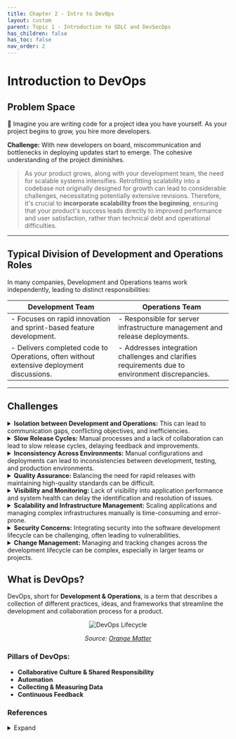 ```yaml
---
title: Chapter 2 - Intro to DevOps
layout: custom
parent: Topic 1 - Introduction to SDLC and DevSecOps
has_children: false
has_toc: false
nav_order: 2
---
```

# Introduction to DevOps
## Problem Space

🧐 Imagine you are writing code for a project idea you have yourself. As your project begins to grow, you hire more developers.


**Challenge:** With new developers on board, miscommunication and bottlenecks in deploying updates start to emerge. The cohesive understanding of the project diminishes.


> As your product grows, along with your development team, the need for scalable systems intensifies. Retrofitting scalability into a codebase not originally designed for growth can lead to considerable challenges, necessitating potentially extensive revisions. Therefore, it's crucial to **incorporate scalability from the beginning**, ensuring that your product's success leads directly to improved performance and user satisfaction, rather than technical debt and operational difficulties.
> 

---
## Typical Division of Development and Operations Roles

In many companies, Development and Operations teams work independently, leading to distinct responsibilities:

| Development Team                                  | Operations Team                                       |
|---------------------------------------------------|--------------------------------------------------------|
| - Focuses on rapid innovation and sprint-based feature development. | - Responsible for server infrastructure management and release deployments. |
| - Delivers completed code to Operations, often without extensive deployment discussions. | - Addresses integration challenges and clarifies requirements due to environment discrepancies. |

--- 
## Challenges

<!-- Isolation between Development and Operations -->
<details>
  <summary><b>Isolation between Development and Operations:</b> This can lead to communication gaps, conflicting objectives, and inefficiencies.</summary>
    <div style="background-color: #FFF8DC; padding: 1em; border-left: 5px solid #FFD700; margin-bottom: 1em;">
        <p style="margin: 0;"><strong>🧠 Big Idea:</strong> Developing a product, and then having a different team adapt it to your current production environment creates a lot of confusion and unnecessary back and forth.</p>
        <blockquote style="margin: 0; border-left: 5px solid #FFD700; padding-left: 0.5em;">
            <i>“Bureaucratic Development”</i>
        </blockquote>
    </div>
    <div style="padding-left: 1em; margin-bottom: 1em;">
      <p><strong>👉 Example:</strong></p>
      <p>In the "MyApp" project, a web app for document sharing, developers introduced a feature for previewing documents, relying on a third-party API. The development environment used a different API key than what was required for production, leading to a configuration mismatch when deployed.</p>
      <p><strong>Issue:</strong> Upon deployment, users couldn't preview documents due to the incorrect API key used in production, a problem rooted in inadequate management of environment-specific configurations.</p>
      <p><strong>Resolution:</strong> The operations team, upon reviewing application logs, identified and corrected the API key mismatch. To prevent future issues, they adopted a more systematic approach to configuration management, employing environment variables and configuration tools to ensure accurate settings across all environments.</p>
      <p><strong>Outcome:</strong> The update resolved the feature's functionality in production. The incident underscored the importance of precise configuration management and prompted the integration of automation tools to streamline environment configuration, illustrating the critical role of DevOps in addressing deployment challenges efficiently.</p>
      <p><strong>The Challenge:</strong></p>
      <ul>
        <li><strong>Delayed Releases:</strong> Frequent back-and-forth to resolve deployment problems slows down the introduction of new features.</li>
        <li><strong>Team Frustration:</strong> Developers are upset when their features don't go live as expected, while operations are burdened by unclear requirements and additional deployment efforts.</li>
        <li><strong>Inefficiencies:</strong> Significant time and effort spent addressing deployment issues lead to overall productivity losses.</li>
      </ul>
    </div>
</details>

<!-- Slow Release Cycles -->
<details>
  <summary><b>Slow Release Cycles:</b> Manual processes and a lack of collaboration can lead to slow release cycles, delaying feedback and improvements.</summary>
  <div style="background-color: #FFF8DC; padding: 1em; border-left: 5px solid #FFD700; margin-bottom: 1em;">
    <p style="margin: 0;"><strong>🧠 Big Idea:</strong> By not having automatic processes for integration, testing, and deploying code, there is a large margin for human error and a slower rate of deployment.</p>
    <blockquote style="margin: 0; border-left: 5px solid #FFD700; padding-left: 0.5em;">
      <i>"Manual Testing: Because Robots Need Breaks Too”</i>
    </blockquote>
  </div>
  <div style="padding-left: 1em; margin-bottom: 1em;">
    <p><strong>👉 Example:</strong></p>
    <p>In the "StreamlineChat" project, a real-time messaging application, the development team was excited to roll out a much-anticipated video calling feature. However, their process was heavily manual, involving code integration, testing, and deployment, which slowed down the release cycle significantly.</p>
    <p><strong>Issue:</strong> The slow release cycle meant that it took months for the video calling feature to become available to users, during which time competitors introduced similar features, putting "StreamlineChat" at a disadvantage. Feedback on early versions of the feature, crucial for refining and improving, was also delayed, leading to a less competitive product at launch.</p>
    <p><strong>Resolution:</strong> To tackle the slow release cycle, "StreamlineChat" decided to overhaul their development and deployment process. They implemented Continuous Integration (CI) and Continuous Deployment (CD) pipelines, automating the integration of code changes and deployment to testing and production environments. This was complemented by fostering a culture of collaboration between developers, testers, and operations teams to ensure smooth, continuous communication and quick resolution of any issues.</p>
    <p><strong>Outcome:</strong> The adoption of CI/CD and enhanced teamwork dramatically shortened the release cycles for "StreamlineChat," enabling them to deliver the video calling feature and subsequent updates more rapidly to their users. This not only improved their competitive stance in the market but also allowed for quicker iterations based on user feedback, significantly enhancing the feature's quality and user satisfaction. The shift to automated processes and collaborative practices highlighted the transformational impact of DevOps on speeding up software delivery and responsiveness to market needs.</p>
  </div>
</details>

<!-- Inconsistency Across Environments -->
<details>
  <summary><b>Inconsistency Across Environments:</b> Manual configurations and deployments can lead to inconsistencies between development, testing, and production environments.</summary>
  <div style="background-color: #FFF8DC; padding: 1em; border-left: 5px solid #FFD700; margin-bottom: 1em;">
    <p style="margin: 0;"><strong>🧠 Big Idea:</strong> Inconsistencies across environments, stemming from manual configurations and lack of standardization, lead to discrepancies in application behavior and hinder reliable software delivery.</p>
    <blockquote style="margin: 0; border-left: 5px solid #FFD700; padding-left: 0.5em;">
      <i>😦"But it works on my machine" syndrome</i>
    </blockquote>
  </div>
  <div style="padding-left: 1em; margin-bottom: 1em;">
    <p><strong>👉 Example:</strong></p>
    <ul>
      <li>In the development environment, the new feature worked seamlessly. However, when the code was pushed to the testing environment, testers encountered numerous issues, including crashes and performance problems that were not present during development.</li>
      <li>Further investigation revealed that the testing environment was running a different version of a key dependency, which was incompatible with the new feature's code. Additionally, certain environment-specific configurations were not correctly applied in the testing and production environments.</li>
    </ul>
  </div>
</details>

<!-- Quality Assurance -->
<details>
  <summary><b>Quality Assurance:</b> Balancing the need for rapid releases with maintaining high-quality standards can be difficult.</summary>
    <div style="background-color: #FFF8DC; padding: 1em; border-left: 5px solid #FFD700; margin-bottom: 1em;">
        <p style="margin: 0;"><strong>🧠 Big Idea:</strong> Striking a balance between the speed of software releases and upholding high-quality standards poses a significant challenge, often leading to trade-offs that can compromise product integrity.</p>
    </div>
    <div style="padding-left: 1em; margin-bottom: 1em;">
        <p><strong>👉 In the development of "CodeCraft,"</strong> an IDE designed to support multiple programming languages, the team prioritized rapid feature releases to stay ahead of competitors. However, this focus on speed led to insufficient testing, resulting in features that were sometimes buggy or partially implemented upon release.</p>
        <p><strong>Issue:</strong> Users experienced frequent crashes and performance issues with new features, undermining trust in the product. The root cause was identified as the lack of comprehensive testing and quality assurance (QA) processes, sacrificed in favor of quicker release cycles.</p>
        <p><strong>Resolution:</strong> To address these quality issues without significantly slowing down releases, "CodeCraft's" development team integrated automated testing into their CI/CD pipeline, allowing for continuous testing of new code commits. Additionally, they adopted feature flagging to selectively roll out new features to subsets of users, enabling more controlled and gradual releases.</p>
        <p><strong>Outcome:</strong> These measures improved the stability and quality of new releases, restoring user confidence in "CodeCraft." The development team managed to maintain their rapid release schedule while significantly reducing the occurrence of bugs and crashes in production. This approach highlighted the essential role of DevOps practices in balancing the need for speed with quality assurance, demonstrating that with the right tools and processes, it is possible to achieve both.</p>
        <p><strong>The Challenge:</strong></p>
        <ul>
            <li><strong>Compromised Quality:</strong> The rush to release new features often results in insufficient testing, leading to quality issues that affect user satisfaction.</li>
            <li><strong>Resource Strain:</strong> Allocating resources effectively between development speed and quality assurance becomes a challenge, with testing often being the first area to suffer cuts.</li>
            <li><strong>Reputation Risk:</strong> Frequent releases of buggy features can damage a product’s reputation, making users hesitant to adopt new updates or recommend the product to others.</li>
        </ul>
    </div>
</details>

<!-- Visibility and Monitoring -->
<details>
  <summary><b>Visibility and Monitoring:</b> Lack of visibility into application performance and system health can delay the identification and resolution of issues.</summary>
  <div style="background-color: #FFF8DC; padding: 1em; border-left: 5px solid #FFD700; margin-bottom: 1em;">
    <p style="margin: 0;"><strong>🧠 Big Idea:</strong> Insufficient visibility into application performance and system health can significantly hinder the timely detection and resolution of issues, affecting user experience and operational efficiency.</p>
    <blockquote style="margin: 0; border-left: 5px solid #FFD700; padding-left: 0.5em;">
      <i>“Driving with no mirrors”</i>
    </blockquote>
  </div>
  <div style="padding-left: 1em; margin-bottom: 1em;">
    <p><strong>👉 Example:</strong></p>
    <p>"Streamline," a video conferencing platform, experienced intermittent downtimes and performance lags that were difficult to predict and diagnose. The development and operations teams struggled to pinpoint the root causes due to a lack of comprehensive monitoring tools and processes.</p>
    <p><strong>Issue:</strong> Users reported varying degrees of service disruption, from minor lags to complete outages during peak usage times, but the absence of detailed monitoring meant that these issues often went unaddressed until they escalated.</p>
    <p><strong>Resolution:</strong> To enhance their capability to proactively address system health and performance issues, "Streamline" implemented a suite of monitoring and logging tools. This included the integration of application performance monitoring (APM) tools to track real-time performance metrics and logging services to aggregate and analyze system logs across services.</p>
    <p><strong>Outcome:</strong> With these tools in place, the "Streamline" team gained deeper insights into the platform's operational state, enabling them to identify and address bottlenecks and failures before they impacted users. This proactive approach not only improved the platform's overall stability and performance but also boosted user satisfaction and trust in the service. The adoption of advanced monitoring and logging tools exemplified the critical role of DevOps in ensuring system reliability and maintaining a high-quality user experience.</p>
    <p><strong>The Challenge:</strong></p>
    <ul>
      <li><strong>Delayed Problem Detection:</strong> Without real-time monitoring, issues can go unnoticed until they significantly impact users, delaying response and resolution times.</li>
      <li><strong>Reactive vs. Proactive Management:</strong> A lack of visibility forces teams into a reactive stance, dealing with problems after they occur rather than preventing them.</li>
      <li><strong>Data Fragmentation:</strong> Disparate data sources and a lack of centralized logging can make it challenging to obtain a holistic view of system health, complicating troubleshooting efforts.</li>
    </ul>
  </div>
</details>

<!-- Scalability and Infrastructure Management -->
<details>
  <summary><b>Scalability and Infrastructure Management:</b> Scaling applications and managing complex infrastructures manually is time-consuming and error-prone.</summary>
  <div style="background-color: #FFF8DC; padding: 1em; border-left: 5px solid #FFD700; margin-bottom: 1em;">
    <p style="margin: 0;"><strong>🧠 Big Idea:</strong> It’s difficult to scale with complex infrastructure, especially without a scalable foundation in place.</p>
    <blockquote style="margin: 0; border-left: 5px solid #FFD700; padding-left: 0.5em;">
      <i>⌛️“Scaling on Quicksand”</i>
    </blockquote>
  </div>
  <div style="padding-left: 1em; margin-bottom: 1em;">
    <p><strong>👉 Example:</strong></p>
    <p>"GlobalShop," an e-commerce platform, experienced rapid growth, leading to unpredictable traffic spikes, especially during holiday sales. The infrastructure, managed manually by the operations team, struggled to scale effectively, resulting in slow load times and, in severe cases, website outages.</p>
    <p><strong>Issue:</strong> The manual process of scaling resources to meet demand was not only slow but also prone to human error, leading to either over-provisioning (and thus increased costs) or under-provisioning (resulting in poor user experience).</p>
    <p><strong>Resolution:</strong> "GlobalShop" decided to automate their scalability and infrastructure management using cloud services and infrastructure as code (IaC). They implemented auto-scaling policies that dynamically adjusted resources based on real-time traffic and system load, ensuring optimal performance. Additionally, by using IaC, they could quickly replicate environments, manage configuration changes systematically, and ensure consistency across their infrastructure.</p>
    <p><strong>Outcome:</strong> This strategic shift allowed "GlobalShop" to handle traffic surges smoothly, maintaining high availability and performance without the need for constant manual intervention. Operational costs were optimized through efficient resource use, and the platform's reliability boosted customer trust and satisfaction. The move to automated scalability and infrastructure management underscored the essential role of DevOps practices in enabling businesses to adapt rapidly and efficiently to market demands.</p>
    <p><strong>The Challenge:</strong></p>
    <ul>
      <li><strong>Inefficient Resource Utilization:</strong> Manual scaling often leads to resource misallocation, impacting both costs and performance.</li>
      <li><strong>Slow Response to Demand Fluctuations:</strong> The inability to quickly adjust resources in response to traffic spikes or drops can degrade the user experience.</li>
      <li><strong>Increased Risk of Human Error:</strong> Manual management of complex infrastructures increases the likelihood of mistakes, which can lead to system instability or security vulnerabilities.</li>
    </ul>
  </div>
</details>
   
<!-- Security Concerns -->
<details>
  <summary><b>Security Concerns:</b> Integrating security into the software development lifecycle can be challenging, often leading to vulnerabilities.</summary>
  <div style="background-color: #FFF8DC; padding: 1em; border-left: 5px solid #FFD700; margin-bottom: 1em;">
    <p style="margin: 0;"><strong>🧠 Big Idea:</strong> Adding security after the application is already developed makes it hard to integrate because the code isn’t written to.</p>
    <blockquote style="margin: 0; border-left: 5px solid #FFD700; padding-left: 0.5em;">
      <i>“Using handcuffs on an octopus.”</i>
    </blockquote>
  </div>
  <div style="padding-left: 1em; margin-bottom: 1em;">
    <p><strong>👉 Example:</strong></p>
    <p>"SafeNet," a finance management application, initially focused on delivering features rapidly to gain market share, often sidelining security considerations until the later stages of development.</p>
    <p><strong>Issue:</strong> As "SafeNet" grew in popularity, it became a target for cyber attacks, exposing weaknesses in its security posture, such as insufficient data encryption and lack of secure coding practices. This led to data breaches, undermining user trust and attracting regulatory scrutiny.</p>
    <p><strong>Resolution:</strong> To address these security lapses, "SafeNet" adopted a DevSecOps approach, integrating security practices at every stage of the development lifecycle. This included implementing automated security testing tools to scan for vulnerabilities early, adopting secure coding standards, and conducting regular security training for developers. Additionally, they implemented a robust incident response plan to quickly address any security issues that arose.</p>
    <p><strong>Outcome:</strong> By embedding security into the development process, "SafeNet" significantly reduced its vulnerability to attacks, restoring user confidence and compliance with regulatory requirements. This shift not only improved the application's security posture but also fostered a culture of security awareness among the development team, highlighting the importance of proactive security measures in today's digital landscape.</p>
    <p><strong>The Challenge:</strong></p>
    <ul>
      <li><strong>Late-stage Security Integration:</strong> Adding security features after development can reveal critical vulnerabilities too late in the process.</li>
      <li><strong>Cultural Hurdles:</strong> Shifting a team's focus from purely feature-driven development to include security considerations requires a cultural change.</li>
      <li><strong>Complex Security Landscape:</strong> Keeping up with evolving security threats and compliance requirements demands continuous attention and adaptation.</li>
    </ul>
  </div>
</details>

<!-- Change Management -->
<details>
  <summary><b>Change Management:</b> Managing and tracking changes across the development lifecycle can be complex, especially in larger teams or projects.</summary>
  <div style="background-color: #FFF8DC; padding: 1em; border-left: 5px solid #FFD700; margin-bottom: 1em;">
    <p style="margin: 0;"><strong>🧠 Big Idea:</strong> The larger your team is, the harder it is to track who is doing what, which causes many issues.</p>
    <blockquote style="margin: 0; border-left: 5px solid #FFD700; padding-left: 0.5em;">
      <i>“Mo devs, mo problems.”</i>
    </blockquote>
  </div>
  <div style="padding-left: 1em; margin-bottom: 1em;">
    <p><strong>👉 Example:</strong></p>
    <p>"CodeFusion," a project management tool, saw its development pace bog down as the team grew. Every new feature seemed to bring a parade of merge conflicts and version confusion.</p>
    <p><strong>Issue:</strong> The team's excitement turned into exasperation as more cooks in the code kitchen meant a messier recipe for deployment disasters.</p>
    <p><strong>Resolution:</strong> "CodeFusion" adopted a streamlined branching strategy and introduced mandatory code reviews. They also embraced CI/CD pipelines for automated testing and smoother merges.</p>
    <p><strong>Outcome:</strong> The chaos of conflicting code calmed into a coordinated dance of updates, speeding up releases and reducing developer headaches. The implementation of structured version control and CI/CD practices streamlined development processes and improved project outcomes.</p>
    <p><strong>The Challenge:</strong></p>
    <ul>
      <li><strong>Version Conflicts:</strong> Managing simultaneous updates from multiple developers without a robust version control system leads to conflicts and errors.</li>
      <li><strong>Integration Challenges:</strong> Integrating changes from different branches of development without a clear process can result in bugs and delays.</li>
      <li><strong>Tracking and Accountability:</strong> Without effective change management tools, it becomes difficult to track who made what changes and why, complicating troubleshooting and accountability.</li>
    </ul>
  </div>
</details>


<h2>What is DevOps?</h2>

<p>DevOps, short for <strong>Development & Operations</strong>, is a term that describes a collection of different practices, ideas, and frameworks that streamline the development and collaboration process for a product.</p>

<div style="text-align: center;">
    <img src="https://www.solarwinds.com/wp-content/uploads/2022/03/devops-lifecycle.png" alt="DevOps Lifecycle" style="max-width:70%;height:auto;"/>
    <p><em>Source: <a href="http://orangematter.solarwinds.com/2022/03/21/what-is-devops/">Orange Matter</a></em></p>
</div>




### Pillars of DevOps:

- **Collaborative Culture & Shared Responsibility**
- **Automation**
- **Collecting & Measuring Data**
- **Continuous Feedback**

### References 
<details>
  <Summary>Expand</Summary>
    <b>1.</b> “The Importance of Scalability in Software Design.” <i>Concepta Tech</i>, <a href="http://www.conceptatech.com/blog/importance-of-scalability-in-software-design" target="_blank">www.conceptatech.com/blog/importance-of-scalability-in-software-design</a>. Accessed 20 Feb. 2024.<br>
    <b>2.</b> “Why Is There a Divide between Dev and Ops?” <i>CloudBees</i>, <a href="http://www.cloudbees.com/blog/why-there-divide-between-dev-and-ops" target="_blank">www.cloudbees.com/blog/why-there-divide-between-dev-and-ops</a>. Accessed 20 Feb. 2024.<br>
    <b>3.</b> Charboneau, Tyler. “What Is Devops?” <i>Orange Matter</i>, 9 Aug. 2023, <a href="http://orangematter.solarwinds.com/2022/03/21/what-is-devops/" target="_blank">orangematter.solarwinds.com/2022/03/21/what-is-devops/</a>.<br>
    <b>4.</b> “Six Pillars of Devsecops Series.” <i>CSA</i>, <a href="http://cloudsecurityalliance.org/blog/2021/09/09/six-pillars-of-devsecops-series" target="_blank">cloudsecurityalliance.org/blog/2021/09/09/six-pillars-of-devsecops-series</a>. Accessed 20 Feb. 2024.<br>
</details>
